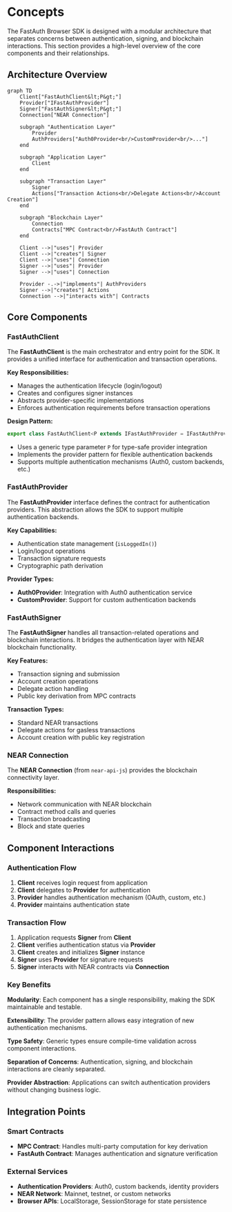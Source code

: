 # Concepts

The FastAuth Browser SDK is designed with a modular architecture that separates concerns between authentication, signing, and blockchain interactions. This section provides a high-level overview of the core components and their relationships.

## Architecture Overview

```mermaid
graph TD
    Client["FastAuthClient&lt;P&gt;"]
    Provider["IFastAuthProvider"]
    Signer["FastAuthSigner&lt;P&gt;"]
    Connection["NEAR Connection"]

    subgraph "Authentication Layer"
        Provider
        AuthProviders["Auth0Provider<br/>CustomProvider<br/>..."]
    end

    subgraph "Application Layer"
        Client
    end

    subgraph "Transaction Layer"
        Signer
        Actions["Transaction Actions<br/>Delegate Actions<br/>Account Creation"]
    end

    subgraph "Blockchain Layer"
        Connection
        Contracts["MPC Contract<br/>FastAuth Contract"]
    end

    Client -->|"uses"| Provider
    Client -->|"creates"| Signer
    Client -->|"uses"| Connection
    Signer -->|"uses"| Provider
    Signer -->|"uses"| Connection

    Provider -.->|"implements"| AuthProviders
    Signer -->|"creates"| Actions
    Connection -->|"interacts with"| Contracts
```

## Core Components

### FastAuthClient

The **FastAuthClient** is the main orchestrator and entry point for the SDK. It provides a unified interface for authentication and transaction operations.

**Key Responsibilities:**

- Manages the authentication lifecycle (login/logout)
- Creates and configures signer instances
- Abstracts provider-specific implementations
- Enforces authentication requirements before transaction operations

**Design Pattern:**

```typescript
export class FastAuthClient<P extends IFastAuthProvider = IFastAuthProvider>
```

- Uses a generic type parameter `P` for type-safe provider integration
- Implements the provider pattern for flexible authentication backends
- Supports multiple authentication mechanisms (Auth0, custom backends, etc.)

### FastAuthProvider

The **FastAuthProvider** interface defines the contract for authentication providers. This abstraction allows the SDK to support multiple authentication backends.

**Key Capabilities:**

- Authentication state management (`isLoggedIn()`)
- Login/logout operations
- Transaction signature requests
- Cryptographic path derivation

**Provider Types:**

- **Auth0Provider**: Integration with Auth0 authentication service
- **CustomProvider**: Support for custom authentication backends

### FastAuthSigner

The **FastAuthSigner** handles all transaction-related operations and blockchain interactions. It bridges the authentication layer with NEAR blockchain functionality.

**Key Features:**

- Transaction signing and submission
- Account creation operations
- Delegate action handling
- Public key derivation from MPC contracts

**Transaction Types:**

- Standard NEAR transactions
- Delegate actions for gasless transactions
- Account creation with public key registration

### NEAR Connection

The **NEAR Connection** (from `near-api-js`) provides the blockchain connectivity layer.

**Responsibilities:**

- Network communication with NEAR blockchain
- Contract method calls and queries
- Transaction broadcasting
- Block and state queries

## Component Interactions

### Authentication Flow

1. **Client** receives login request from application
2. **Client** delegates to **Provider** for authentication
3. **Provider** handles authentication mechanism (OAuth, custom, etc.)
4. **Provider** maintains authentication state

### Transaction Flow

1. Application requests **Signer** from **Client**
2. **Client** verifies authentication status via **Provider**
3. **Client** creates and initializes **Signer** instance
4. **Signer** uses **Provider** for signature requests
5. **Signer** interacts with NEAR contracts via **Connection**

### Key Benefits

**Modularity**: Each component has a single responsibility, making the SDK maintainable and testable.

**Extensibility**: The provider pattern allows easy integration of new authentication mechanisms.

**Type Safety**: Generic types ensure compile-time validation across component interactions.

**Separation of Concerns**: Authentication, signing, and blockchain interactions are cleanly separated.

**Provider Abstraction**: Applications can switch authentication providers without changing business logic.

## Integration Points

### Smart Contracts

- **MPC Contract**: Handles multi-party computation for key derivation
- **FastAuth Contract**: Manages authentication and signature verification

### External Services

- **Authentication Providers**: Auth0, custom backends, identity providers
- **NEAR Network**: Mainnet, testnet, or custom networks
- **Browser APIs**: LocalStorage, SessionStorage for state persistence

